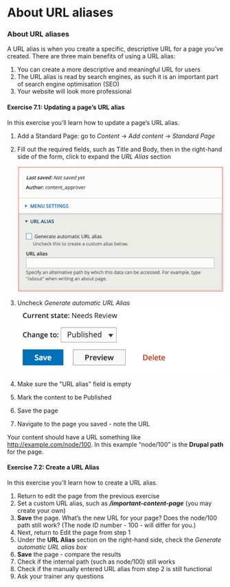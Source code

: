 # About URL aliases



### About URL aliases

A URL alias is when you create a specific, descriptive URL for a page you’ve created. There are three main benefits of using a URL alias:

1. You can create a more descriptive and meaningful URL for users
2. The URL alias is read by search engines, as such it is an important part of search engine optimisation \(SEO\)
3. Your website will look more professional

#### Exercise 7.1: Updating a page’s URL alias

In this exercise you’ll learn how to update a page’s URL alias.

1. Add a Standard Page: go to _Content_ → _Add content_ → _Standard Page_
2. Fill out the required fields, such as Title and Body, then in the right-hand side of the form, click to expand the _URL Alias_ section

   ![](../.gitbook/assets/72%20%281%29%20%281%29.png)

3. Uncheck _Generate automatic URL Alias_![](../.gitbook/assets/73%20%281%29.png)
4. Make sure the "URL alias" field is empty
5. Mark the content to be Published
6. Save the page
7. Navigate to the page you saved - note the URL

Your content should have a URL something like http://example.com/node/100. In this example “node/100” is the **Drupal path** for the page.

#### Exercise 7.2: Create a URL Alias

In this exercise you’ll learn how to create a URL alias.

1. Return to edit the page from the previous exercise
2. Set a custom URL alias, such as _**/important-content-page**_ \(you may create your own\)
3. **Save** the page. What’s the new URL for your page? Does the node/100 path still work? \(The node ID number - 100 - will differ for you.\)
4. Next, return to Edit the page from step 1
5. Under the **URL Alias** section on the right-hand side, check the _Generate automatic URL alias box_
6. **Save** the page - compare the results
7. Check if the internal path \(such as node/100\) still works
8. Check if the manually entered URL alias from step 2 is still functional
9. Ask your trainer any questions

